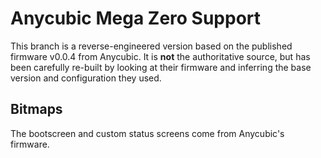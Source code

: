 # Anycubic Mega Zero Support

This branch is a reverse-engineered version based on the published firmware v0.0.4 from Anycubic. It is **not** the authoritative source, but has been carefully re-built by looking at their firmware and inferring the base version and configuration they used.

## Bitmaps

The bootscreen and custom status screens come from Anycubic's firmware.
